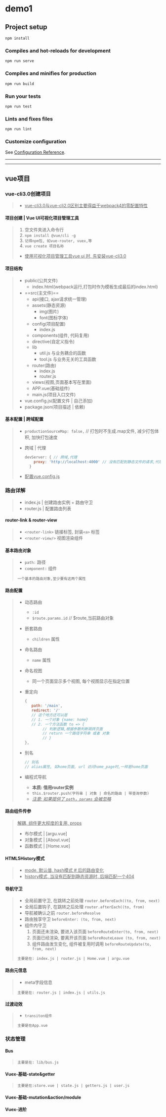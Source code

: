 # demo1

## Project setup
```
npm install
```

### Compiles and hot-reloads for development
```
npm run serve
```

### Compiles and minifies for production
```
npm run build
```

### Run your tests
```
npm run test
```

### Lints and fixes files
```
npm run lint
```

### Customize configuration
See [Configuration Reference](https://cli.vuejs.org/config/).



---

---





## vue项目

### vue-cli3.0创建项目

> - <u>vue-cli3.0与vue-cli2.0区别主要得益于webpack4的零配置特性</u>

#### 项目创建 | Vue UI可视化项目管理工具

> 1. 空文件夹进入命令行
> 2. `npm install @vue/cli -g`
> 3. `记得npm包, 如vue-router, vuex,等`
> 4. `vue create 项目名称`
>
> - <u>使用可视化项目管理工具vue ui 时, 先安装vue-cli3.0</u> 

#### 项目结构

> - public(公共文件)
>   - index.html(webpack运行,打包时作为模板生成最后的index.html)
> - ==src(主文件)==
>   - api(接口, ajax请求统一管理)
>   - assets(静态资源)
>     - img(图片)
>     - font(图标字体)
>   - config(项目配置)
>     - index.js
>   - components(组件, 代码复用)
>   - directive(自定义指令)
>   - lib 
>     - util.js 与业务耦合的函数
>     - tool.js 与业务无关的工具函数
>   - router(路由)
>     - index.js
>     - router.js
>   -  views(视图,页面基本写在里面)
>   - APP.vue(基础组件)
>   - main.js(项目入口文件)
> - vue.config.js(配置文件 | 自己添加)
> - package.json(项目描述 | 依赖)

#### 基本配置 | 跨域配置

> - `productionSourceMap: false,` // 打包时不生成.map文件, 减少打包体积, 加快打包速度
>
> - 跨域 | 代理
>
>   ```js
>   devServer: { // 跨域,代理
>       proxy: 'http://localhost:4000' // 没有匹配到静态文件的请求,代理到这个url, 
>     }
>   ```
>
> - <u>配置vue.config.js</u>

### 路由详解

> - index.js | 创建路由实例 + 路由守卫
> - router.js | 配置路由列表

#### router-link & router-view

> - `<router-link>`  链接标签, 封装`<a>` 标签
> - `<router-view/>` 视图渲染组件

#### 基本路由对象

> - `path:`  路径
> - `component:`  组件
>
> `一个基本的路由对象,至少要有这两个属性` 

#### 路由配置

> - 动态路由
>
>   - `:id` 
>   - `$route.params.id` // $route,当前路由对象
>
> - 嵌套路由
>
>   - `children` 属性
>
> - 命名路由
>
>   - `name` 属性
>
> - 命名视图
>
>   - 同一个页面显示多个视图, 每个视图显示在指定位置
>
> - 重定向
>
>   ```js
>   {
>      path: '/main',
>      redirect: '/'
>      // 这个地方还可以是
>      // 1. 一个对象 {name: home}
>      // 2. 一个方法函数 to => { 
>           // 判断逻辑,根据参数判断跳转页面
>           // return 一个路径字符串 或者 对象
>           // }
>   },
>   ```
>
> - 别名
>
>   ```js
>   // 别名
>   // alias属性, 如home页面, url 访问home_page时,一样是home页面
>   ```
>
> - 编程式导航
>
>   - **本质: 借用router实例**
>   - `this.$router.push(字符串 | 对象 | 命名的路由 | 带查询参数)` 
>   - <u>*注意: 如果提供了 `path`，`params` 会被忽略*</u> 

#### 路由组件传参

> <u>解耦, 组件更大程度的复用, props</u>
>
> - 布尔模式 | [argu.vue]
> - 对象模式 | [About.vue]
> - 函数模式 | [Home.vue]

#### HTML5History模式

> - <u>mode, 默认值, hash模式 # 后的路由变化</u>
> - <u>history模式, 当没有匹配到静态资源时,  后端匹配一个404</u>

#### 导航守卫

> - 全局前置守卫, 在跳转之前处理 `router.beforeEach((to, from, next)`
> - 全局后置钩子, 在跳转之后处理 `router.afterEach((to, from)`
> - 导航被确认之前 `router.beforeResolve`
> - 路由独享守卫 `beforeEnter: (to, from, next)`
> - 组件内守卫
>   1. 页面还未渲染, 要进入该页面 `beforeRouteEnter(to, from, next)`
>   2. 页面已经渲染, 要离开该页面 `beforeRouteLeave (to, from, next)` 
>   3. 组件路由发生变化, 组件被复用时调用 `beforeRouteUpdate(to, from, next)`
>
> `主要是在: index.js | router.js | Home.vue | argu.vue` 

#### 路由元信息

> - meta字段信息
>
> `主要是在: router.js | index.js | utils.js` 

#### 过渡动效

> - `transiton组件` 
>
> `主要是在App.vue` 

### 状态管理

#### Bus

> `主要是在: lib/bus.js` 

#### Vuex-基础-state&getter

> `主要是在:store.vue | state.js | getters.js | user.js  ` 

#### Vuex-基础-mutation&action/module



#### Vuex-进阶

